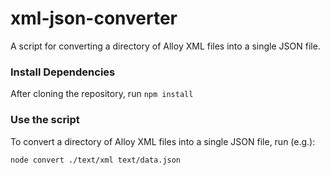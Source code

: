 # xml-json-converter

A script for converting a directory of Alloy XML files into a single JSON file.

### Install Dependencies

After cloning the repository, run `npm install`

### Use the script

To convert a directory of Alloy XML files into a single JSON file, run (e.g.):

```shell
node convert ./text/xml text/data.json
```